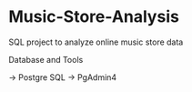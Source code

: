 # Music-Store-Analysis
SQL project to analyze online music store data

Database and Tools

   -> Postgre SQL
   -> PgAdmin4
